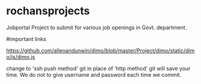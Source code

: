 # rochansprojects
Jobportal
Project to submit for various job openings in Govt. department.


#important links

https://github.com/allenandunwin/dimo/blob/master/Project/dimo/static/dimo/js/dimo.js

change to 'ssh push method' git in place of 'http method' git will save your time. We do not to give username and password each time we commit. 
